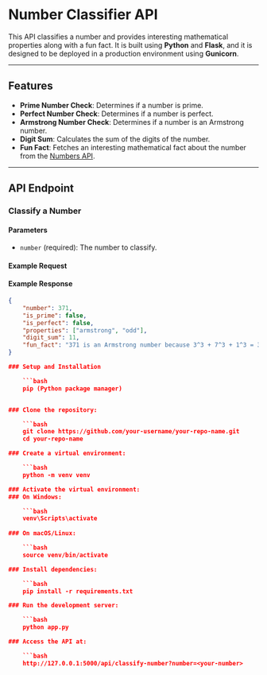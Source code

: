 # Number Classifier API

This API classifies a number and provides interesting mathematical properties along with a fun fact. It is built using **Python** and **Flask**, and it is designed to be deployed in a production environment using **Gunicorn**.

---

## Features
- **Prime Number Check**: Determines if a number is prime.
- **Perfect Number Check**: Determines if a number is perfect.
- **Armstrong Number Check**: Determines if a number is an Armstrong number.
- **Digit Sum**: Calculates the sum of the digits of the number.
- **Fun Fact**: Fetches an interesting mathematical fact about the number from the [Numbers API](http://numbersapi.com/).

---

## API Endpoint

### Classify a Number

#### Parameters
- `number` (required): The number to classify.

#### Example Request

#### Example Response
```json
{
    "number": 371,
    "is_prime": false,
    "is_perfect": false,
    "properties": ["armstrong", "odd"],
    "digit_sum": 11,
    "fun_fact": "371 is an Armstrong number because 3^3 + 7^3 + 1^3 = 371"
}

### Setup and Installation

    ```bash
    pip (Python package manager)


### Clone the repository:

    ```bash
    git clone https://github.com/your-username/your-repo-name.git
    cd your-repo-name

### Create a virtual environment:

    ```bash
    python -m venv venv

### Activate the virtual environment:
### On Windows:

    ```bash
    venv\Scripts\activate
    
### On macOS/Linux:

    ```bash
    source venv/bin/activate

### Install dependencies:

    ```bash
    pip install -r requirements.txt

### Run the development server:

    ```bash
    python app.py

### Access the API at:

    ```bash
    http://127.0.0.1:5000/api/classify-number?number=<your-number>